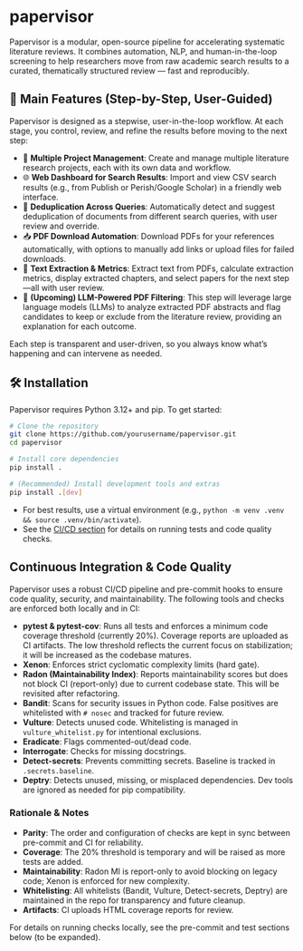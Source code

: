 # papervisor
Papervisor is a modular, open-source pipeline for accelerating systematic literature reviews. It combines automation, NLP, and human-in-the-loop screening to help researchers move from raw academic search results to a curated, thematically structured review — fast and reproducibly.

## 🚀 Main Features (Step-by-Step, User-Guided)
Papervisor is designed as a stepwise, user-in-the-loop workflow. At each stage, you control, review, and refine the results before moving to the next step:

- 📁 **Multiple Project Management**: Create and manage multiple literature research projects, each with its own data and workflow.
- 🌐 **Web Dashboard for Search Results**: Import and view CSV search results (e.g., from Publish or Perish/Google Scholar) in a friendly web interface.
- 🔄 **Deduplication Across Queries**: Automatically detect and suggest deduplication of documents from different search queries, with user review and override.
- 📥 **PDF Download Automation**: Download PDFs for your references automatically, with options to manually add links or upload files for failed downloads.
- 📝 **Text Extraction & Metrics**: Extract text from PDFs, calculate extraction metrics, display extracted chapters, and select papers for the next step—all with user review.
- 🤖 **(Upcoming) LLM-Powered PDF Filtering**: This step will leverage large language models (LLMs) to analyze extracted PDF abstracts and flag candidates to keep or exclude from the literature review, providing an explanation for each outcome.

Each step is transparent and user-driven, so you always know what’s happening and can intervene as needed.

## 🛠️ Installation

Papervisor requires Python 3.12+ and pip. To get started:

```bash
# Clone the repository
git clone https://github.com/yourusername/papervisor.git
cd papervisor

# Install core dependencies
pip install .

# (Recommended) Install development tools and extras
pip install .[dev]
```

- For best results, use a virtual environment (e.g., `python -m venv .venv && source .venv/bin/activate`).
- See the [CI/CD section](#continuous-integration--code-quality) for details on running tests and code quality checks.

## Continuous Integration & Code Quality

Papervisor uses a robust CI/CD pipeline and pre-commit hooks to ensure code quality, security, and maintainability. The following tools and checks are enforced both locally and in CI:

- **pytest & pytest-cov**: Runs all tests and enforces a minimum code coverage threshold (currently 20%). Coverage reports are uploaded as CI artifacts. The low threshold reflects the current focus on stabilization; it will be increased as the codebase matures.
- **Xenon**: Enforces strict cyclomatic complexity limits (hard gate).
- **Radon (Maintainability Index)**: Reports maintainability scores but does not block CI (report-only) due to current codebase state. This will be revisited after refactoring.
- **Bandit**: Scans for security issues in Python code. False positives are whitelisted with `# nosec` and tracked for future review.
- **Vulture**: Detects unused code. Whitelisting is managed in `vulture_whitelist.py` for intentional exclusions.
- **Eradicate**: Flags commented-out/dead code.
- **Interrogate**: Checks for missing docstrings.
- **Detect-secrets**: Prevents committing secrets. Baseline is tracked in `.secrets.baseline`.
- **Deptry**: Detects unused, missing, or misplaced dependencies. Dev tools are ignored as needed for pip compatibility.

### Rationale & Notes
- **Parity**: The order and configuration of checks are kept in sync between pre-commit and CI for reliability.
- **Coverage**: The 20% threshold is temporary and will be raised as more tests are added.
- **Maintainability**: Radon MI is report-only to avoid blocking on legacy code; Xenon is enforced for new complexity.
- **Whitelisting**: All whitelists (Bandit, Vulture, Detect-secrets, Deptry) are maintained in the repo for transparency and future cleanup.
- **Artifacts**: CI uploads HTML coverage reports for review.

For details on running checks locally, see the pre-commit and test sections below (to be expanded).
